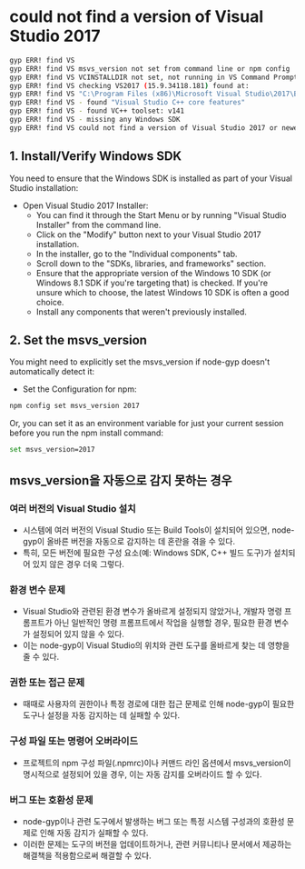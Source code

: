 # could not find a version of Visual Studio 2017
```bash
gyp ERR! find VS
gyp ERR! find VS msvs_version not set from command line or npm config
gyp ERR! find VS VCINSTALLDIR not set, not running in VS Command Prompt
gyp ERR! find VS checking VS2017 (15.9.34118.181) found at:
gyp ERR! find VS "C:\Program Files (x86)\Microsoft Visual Studio\2017\BuildTools"
gyp ERR! find VS - found "Visual Studio C++ core features"
gyp ERR! find VS - found VC++ toolset: v141
gyp ERR! find VS - missing any Windows SDK
gyp ERR! find VS could not find a version of Visual Studio 2017 or newer to use
```

## 1. Install/Verify Windows SDK
You need to ensure that the Windows SDK is installed as part of your Visual Studio installation:

* Open Visual Studio 2017 Installer:
    * You can find it through the Start Menu or by running "Visual Studio Installer" from the command line.
    * Click on the "Modify" button next to your Visual Studio 2017 installation.
    * In the installer, go to the "Individual components" tab.
    * Scroll down to the "SDKs, libraries, and frameworks" section.
    * Ensure that the appropriate version of the Windows 10 SDK (or Windows 8.1 SDK if you're targeting that) is checked. If you're unsure which to choose, the latest Windows 10 SDK is often a good choice.
    * Install any components that weren't previously installed.

## 2. Set the msvs_version
You might need to explicitly set the msvs_version if node-gyp doesn't automatically detect it:

* Set the Configuration for npm:

```bash
npm config set msvs_version 2017
```
Or, you can set it as an environment variable for just your current session before you run the npm install command:

```bash
set msvs_version=2017
```

## msvs_version을 자동으로 감지 못하는 경우
### 여러 버전의 Visual Studio 설치
* 시스템에 여러 버전의 Visual Studio 또는 Build Tools이 설치되어 있으면, node-gyp이 올바른 버전을 자동으로 감지하는 데 혼란을 겪을 수 있다. 
* 특히, 모든 버전에 필요한 구성 요소(예: Windows SDK, C++ 빌드 도구)가 설치되어 있지 않은 경우 더욱 그렇다.

### 환경 변수 문제
* Visual Studio와 관련된 환경 변수가 올바르게 설정되지 않았거나, 개발자 명령 프롬프트가 아닌 일반적인 명령 프롬프트에서 작업을 실행할 경우, 필요한 환경 변수가 설정되어 있지 않을 수 있다. 
* 이는 node-gyp이 Visual Studio의 위치와 관련 도구를 올바르게 찾는 데 영향을 줄 수 있다.

### 권한 또는 접근 문제
* 때때로 사용자의 권한이나 특정 경로에 대한 접근 문제로 인해 node-gyp이 필요한 도구나 설정을 자동 감지하는 데 실패할 수 있다.

### 구성 파일 또는 명령어 오버라이드
* 프로젝트의 npm 구성 파일(.npmrc)이나 커맨드 라인 옵션에서 msvs_version이 명시적으로 설정되어 있을 경우, 이는 자동 감지를 오버라이드 할 수 있다.

### 버그 또는 호환성 문제
* node-gyp이나 관련 도구에서 발생하는 버그 또는 특정 시스템 구성과의 호환성 문제로 인해 자동 감지가 실패할 수 있다. 
* 이러한 문제는 도구의 버전을 업데이트하거나, 관련 커뮤니티나 문서에서 제공하는 해결책을 적용함으로써 해결할 수 있다.
